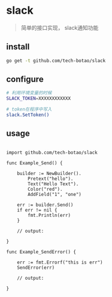 # slack

> 简单的接口实现， slack通知功能


## install

```bash
go get -t github.com/tech-botao/slack
```


## configure

```bash
# 利用环境变量的时候
SLACK_TOKEN=XXXXXXXXXXXX

# token在程序中写入
slack.SetToken() 
```


## usage

```golang

import github.com/tech-botao/slack

func Example_Send() {

	builder := NewBuilder().
		Pretext("hello").
		Text("Hello Text").
		Color("red").
		AddField("1", "one")

	err := builder.Send()
	if err != nil {
		fmt.Println(err)
	}

	// output:

}

func Example_SendError() {

	err := fmt.Errorf("this is err")
	SendError(err)

	// output:

}
```

